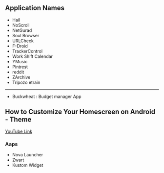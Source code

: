## Application Names

- Hail
- NoScroll
- NetGurad
- Soul Browser
- URLCheck
- F-Droid
- TrackerControl
- Work Shift Calendar
- YMusic
- Pintrest
- reddit
- ZArchive
- Tripozo etrain

<hr>

- Buckwheat : Budget manager App

## How to Customize Your Homescreen on Android - Theme
[YouTube Link](https://youtu.be/D5Vjo2rwbV8?si=Se_E7VUIpKuSP-hD)

### Aaps
- Nova Launcher
- Zwart
- Kustom Widget
